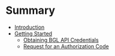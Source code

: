 # Summary

* [Introduction](README.md)
* [Getting Started](getting_started/README.md)
   * [Obtaining BGL API Credentials](getting_started/obtaining_bgl_api_credentials.md)
   * [Request for an Authorization Code](getting_started/request_for_an_authorization_code.md)

